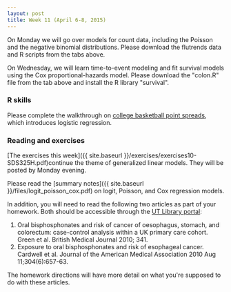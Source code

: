 ```yaml
---
layout: post
title: Week 11 (April 6-8, 2015)
---
```


On Monday we will go over models for count data, including the Poisson and the negative binomial distributions.  Please download the flutrends data and R scripts from the tabs above.

On Wednesday, we will learn time-to-event modeling and fit survival models using the Cox proportional-hazards model.  Please download the "colon.R" file from the tab above and install the R library "survival".


### R skills

Please complete the walkthrough on [college basketball point spreads](http://jgscott.github.io/teaching/r/bballbets/bballbets.html), which introduces logistic regression.  


### Reading and exercises  

[The exercises this week]({{ site.baseurl }}/exercises/exercises10-SDS325H.pdf)continue the theme of generalized linear models.  They will be posted by Monday evening.  

Please read the [summary notes]({{ site.baseurl }}/files/logit_poisson_cox.pdf) on logit, Poisson, and Cox regression models. 

In addition, you will need to read the following two articles as part of your homework.  Both should be accessible through the [UT Library portal](http://www.lib.utexas.edu):
1) Oral bisphosphonates and risk of cancer of oesophagus, stomach, and colorectum: case-control analysis within a UK primary care cohort.  Green et al.  British Medical Journal 2010; 341.  
2) Exposure to oral bisphosphonates and risk of esophageal cancer.  Cardwell et al.  Journal of the American Medical Association 2010 Aug 11;304(6):657-63. 

The homework directions will have more detail on what you're supposed to do with these articles.  


